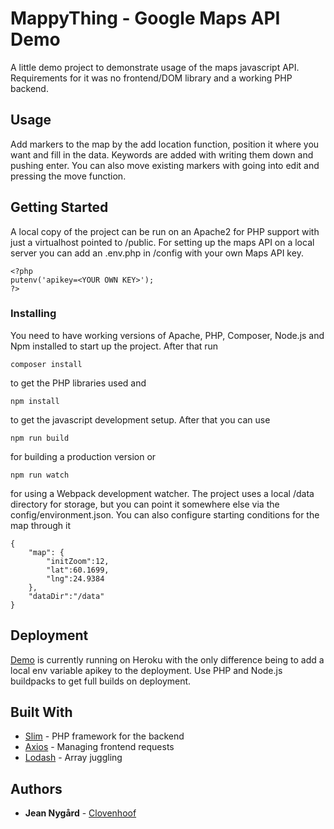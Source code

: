 # MappyThing - Google Maps API Demo

A little demo project to demonstrate usage of the maps javascript API. Requirements for it was no frontend/DOM library and a working PHP backend.

## Usage

Add markers to the map by the add location function, position it where you want and fill in the data. Keywords are added with writing them down and pushing enter. You can also move existing markers with going into edit and pressing the move function.

## Getting Started

A local copy of the project can be run on an Apache2 for PHP support with just a virtualhost pointed to /public. For setting up the maps API on a local server you can add an .env.php in /config with your own Maps API key.

```
<?php
putenv('apikey=<YOUR OWN KEY>');
?>
```

### Installing

You need to have working versions of Apache, PHP, Composer, Node.js and Npm installed to start up the project. After that run

```
composer install
```

to get the PHP libraries used and

```
npm install
```

to get the javascript development setup. After that you can use

```
npm run build
```

for building a production version or

```
npm run watch
```

for using a Webpack development watcher. The project uses a local /data directory for storage, but you can point it somewhere else via the config/environment.json. You can also configure starting conditions for the map through it

```
{
    "map": {
        "initZoom":12,
        "lat":60.1699,
        "lng":24.9384
    },
    "dataDir":"/data"
}
```

## Deployment

[Demo](https://mappything.herokuapp.com/) is currently running on Heroku with the only difference being to add a local env variable apikey to the deployment. Use PHP and Node.js buildpacks to get full builds on deployment.

## Built With

* [Slim](http://www.slimframework.com/) - PHP framework for the backend
* [Axios](https://github.com/axios/axios) - Managing frontend requests
* [Lodash](https://lodash.com/) - Array juggling

## Authors

* **Jean Nygård** - [Clovenhoof](https://github.com/Clovenhoof)